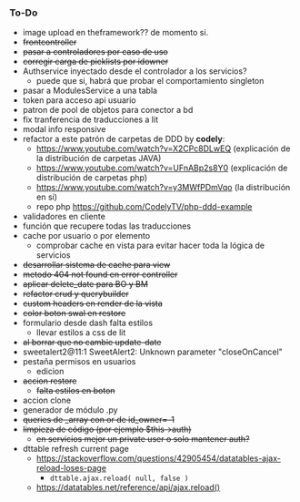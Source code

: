 ### To-Do
- image upload en theframework?? de momento si.
- ~~frontcontroller~~
- ~~pasar a controladores por caso de uso~~
- ~~corregir carga de picklists por idowner~~
- Authservice inyectado desde el controlador a los servicios?
  - puede que si, habrá que probar el comportamiento singleton
- pasar a ModulesService a una tabla
- token para acceso api usuario
- patron de pool de objetos para conector a bd
- fix tranferencia de traducciones a lit
- modal info responsive
- refactor a este patrón de carpetas de DDD by **codely**:
  - https://www.youtube.com/watch?v=X2CPc8DLwEQ (explicación de la distribución de carpetas JAVA)
  - https://www.youtube.com/watch?v=UFnABp2s8Y0 (explicación de distribución de carpetas php)
  - https://www.youtube.com/watch?v=y3MWfPDmVqo (la distribución en si)
  - repo php https://github.com/CodelyTV/php-ddd-example
- validadores en cliente
- función que recupere todas las traducciones
- cache por usuario o por elemento
  - comprobar cache en vista para evitar hacer toda la lógica de servicios
- ~~desarrollar sistema de cache para view~~
- ~~metodo 404 not found en error controller~~
- ~~aplicar delete_date para BO y BM~~
- ~~refactor crud y querybuilder~~
- ~~custom headers en render de la vista~~
- ~~color boton swal en restore~~
- formulario desde dash falta estilos
  - llevar estilos a css de lit
- ~~al borrar que no cambie update-date~~
- sweetalert2@11:1 SweetAlert2: Unknown parameter "closeOnCancel"
- pestaña permisos en usuarios
  - edicion
- ~~accion restore~~
  - ~~falta estilos en boton~~
- accion clone
- generador de módulo .py
- ~~queries de _array con or de id_owner=-1~~
- ~~limpieza de código (por ejemplo $this->auth)~~
  - ~~en servicios mejor un private user o solo mantener auth?~~ 
- dttable refresh current page
  - https://stackoverflow.com/questions/42905454/datatables-ajax-reload-loses-page
    - `dttable.ajax.reload( null, false )`
  - https://datatables.net/reference/api/ajax.reload()